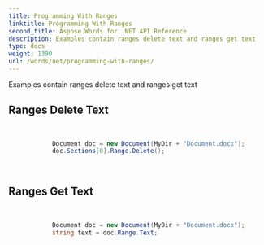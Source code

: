 ```yaml
---
title: Programming With Ranges
linktitle: Programming With Ranges
second_title: Aspose.Words for .NET API Reference
description: Examples contain ranges delete text and ranges get text
type: docs
weight: 1390
url: /words/net/programming-with-ranges/
---
```

Examples contain ranges delete text and ranges get text

## Ranges Delete Text

```csharp

            
            Document doc = new Document(MyDir + "Document.docx");
            doc.Sections[0].Range.Delete();
            
        
```

## Ranges Get Text

```csharp

            
            Document doc = new Document(MyDir + "Document.docx");
            string text = doc.Range.Text;
            
        
```

